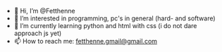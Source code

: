 - 👋 Hi, I’m @Fetthenne
- 👀 I’m interested in programming, pc's in general (hard- and software)
- 🌱 I’m currently learning python and html with css (i do not dare approach js yet)
- 📫 How to reach me: fetthenne.gmail@gmail.com

<!---
Fetthenne/Fetthenne is a ✨ special ✨ repository because its `README.md` (this file) appears on your GitHub profile.
You can click the Preview link to take a look at your changes.
--->
